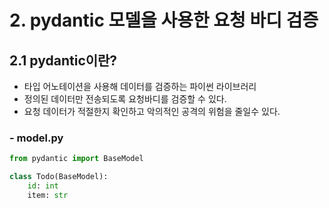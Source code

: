 # 2. pydantic 모델을 사용한 요청 바디 검증
## 2.1 pydantic이란?
- 타입 어노테이션을 사용해 데이터를 검증하는 파이썬 라이브러리
- 정의된 데이터만 전송되도록 요청바디를 검증할 수 있다.
- 요청 데이터가 적절한지 확인하고 악의적인 공격의 위험을 줄일수 있다.

### - model.py
```python
from pydantic import BaseModel

class Todo(BaseModel):
    id: int
    item: str